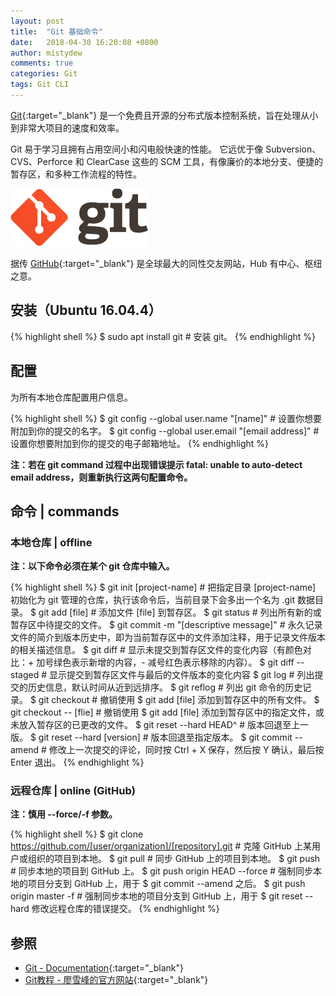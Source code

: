```yaml
---
layout: post
title:  "Git 基础命令"
date:   2018-04-30 16:20:08 +0800
author: mistydew
comments: true
categories: Git
tags: Git CLI
---
```

[Git](https://git-scm.com){:target="_blank"} 是一个免费且开源的分布式版本控制系统，旨在处理从小到非常大项目的速度和效率。

Git 易于学习且拥有占用空间小和闪电般快速的性能。
它远优于像 Subversion、CVS、Perforce 和 ClearCase 这些的 SCM 工具，有像廉价的本地分支、便捷的暂存区，和多种工作流程的特性。

![git](/images/git/git.png)

据传 [GitHub](https://github.com){:target="_blank"} 是全球最大的同性交友网站，Hub 有中心、枢纽之意。

## 安装（Ubuntu 16.04.4）

{% highlight shell %}
$ sudo apt install git # 安装 git。
{% endhighlight %}

## 配置

为所有本地仓库配置用户信息。

{% highlight shell %}
$ git config --global user.name "[name]" # 设置你想要附加到你的提交的名字。
$ git config --global user.email "[email address]" # 设置你想要附加到你的提交的电子邮箱地址。
{% endhighlight %}

**注：若在 git command 过程中出现错误提示 fatal: unable to auto-detect email address，则重新执行这两句配置命令。**

## 命令 | commands

### 本地仓库 | offline

**注：以下命令必须在某个 git 仓库中输入。**

{% highlight shell %}
$ git init [project-name] # 把指定目录 [project-name] 初始化为 git 管理的仓库，执行该命令后，当前目录下会多出一个名为 .git 数据目录。
$ git add [file] # 添加文件 [file] 到暂存区。
$ git status # 列出所有新的或暂存区中待提交的文件。
$ git commit -m "[descriptive message]" # 永久记录文件的简介到版本历史中，即为当前暂存区中的文件添加注释，用于记录文件版本的相关描述信息。
$ git diff # 显示未提交到暂存区文件的变化内容（有颜色对比：+ 加号绿色表示新增的内容，- 减号红色表示移除的内容）。
$ git diff --staged # 显示提交到暂存区文件与最后的文件版本的变化内容
$ git log # 列出提交的历史信息，默认时间从近到远排序。
$ git reflog # 列出 git 命令的历史记录。
$ git checkout # 撤销使用 $ git add [file] 添加到暂存区中的所有文件。
$ git checkout -- [flie] # 撤销使用 $ git add [file] 添加到暂存区中的指定文件，或未放入暂存区的已更改的文件。
$ git reset --hard HEAD^ # 版本回退至上一版。
$ git reset --hard [version] # 版本回退至指定版本。
$ git commit --amend # 修改上一次提交的评论，同时按 Ctrl + X 保存，然后按 Y 确认，最后按 Enter 退出。
{% endhighlight %}

### 远程仓库 | online (GitHub)

**注：慎用 --force/-f 参数。**

{% highlight shell %}
$ git clone https://github.com/[user/organization]/[repository].git # 克隆 GitHub 上某用户或组织的项目到本地。
$ git pull # 同步 GitHub 上的项目到本地。
$ git push # 同步本地的项目到 GitHub 上。
$ git push origin HEAD --force # 强制同步本地的项目分支到 GitHub 上，用于 $ git commit --amend 之后。
$ git push origin master -f # 强制同步本地的项目分支到 GitHub 上，用于 $ git reset --hard <version> 修改远程仓库的错误提交。
{% endhighlight %}

## 参照

* [Git - Documentation](https://git-scm.com/doc){:target="_blank"}
* [Git教程 - 廖雪峰的官方网站](https://www.liaoxuefeng.com/wiki/0013739516305929606dd18361248578c67b8067c8c017b000){:target="_blank"}
